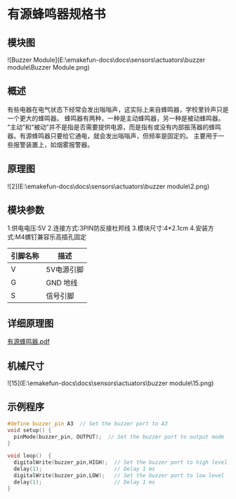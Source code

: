 # 有源蜂鸣器规格书

## 模块图

![Buzzer Module](E:\emakefun-docs\docs\sensors\actuators\buzzer module\Buzzer Module.png)

## 概述

​        有些电器在电气状态下经常会发出嗡嗡声，这实际上来自蜂鸣器，学校里铃声只是一个更大的蜂鸣器。 蜂鸣器有两种，一种是主动蜂鸣器，另一种是被动蜂鸣器。 “主动”和“被动”并不是指是否需要提供电源，而是指有或没有内部振荡器的蜂鸣器。有源蜂鸣器只要给它通电，就会发出嗡嗡声，但频率是固定的。 主要用于一些报警装置上，如烟雾报警器。

## 原理图

![2](E:\emakefun-docs\docs\sensors\actuators\buzzer module\2.png)

## 模块参数

1.供电电压:5V
2.连接方式:3PIN防反接杜邦线
3.模块尺寸:4*2.1cm
4.安装方式:M4螺钉兼容乐高插孔固定

| 引脚名称 | 描述       |
| -------- | ---------- |
| V        | 5V电源引脚 |
| G        | GND 地线   |
| S        | 信号引脚   |

## 详细原理图

 [有源蜂鸣器.pdf](有源蜂鸣器模块图片/有源蜂鸣器.pdf) 

## 机械尺寸



![15](E:\emakefun-docs\docs\sensors\actuators\buzzer module\15.png)

## 示例程序

```c++
#define buzzer_pin A3  // Set the buzzer port to A3
void setup() {
  pinMode(buzzer_pin, OUTPUT);  // Set the buzzer port to output mode
}

void loop()  {
  digitalWrite(buzzer_pin,HIGH);  // Set the buzzer port to high level
  delay(1);                       // Delay 1 ms
  digitalWrite(buzzer_pin,LOW);   // Set the buzzer port to low level
  delay(1);                       // Delay 1 ms
}
```

